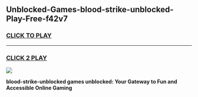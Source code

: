 
## Unblocked-Games-blood-strike-unblocked-Play-Free-f42v7
<h3>
<a href="https://premium76.site?title=blood-strike-unblocked&ref=23A">CLICK TO PLAY</a></h3>
<hr>

<h3>
<a href="https://premium76.site?title=blood-strike-unblocked&ref=23A">CLICK 2 PLAY</a>
  
</h3>

<a href="https://premium76.site?title=blood-strike-unblocked&ref=23A"><img src="https://clearcache.store/games.png"></a>


**blood-strike-unblocked games unblocked: Your Gateway to Fun and Accessible Online Gaming**
